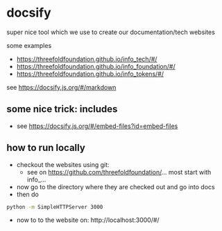 
# docsify

super nice tool which we use to create our documentation/tech websites

some examples

- https://threefoldfoundation.github.io/info_tech/#/
- https://threefoldfoundation.github.io/info_foundation/#/
- https://threefoldfoundation.github.io/info_tokens/#/

see https://docsify.js.org/#/markdown

## some nice trick: includes

- see https://docsify.js.org/#/embed-files?id=embed-files

## how to run locally

- checkout the websites using git: 
    - see on https://github.com/threefoldfoundation/...  most start with info_...
- now go to the directory where they are checked out and go into docs
- then do

```bash
python -m SimpleHTTPServer 3000
```

- now to to the website on: http://localhost:3000/#/

